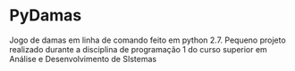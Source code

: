 # PyDamas
Jogo de damas em linha de comando feito em python 2.7. Pequeno projeto realizado durante a disciplina de programação 1 do curso superior em Análise e Desenvolvimento de SIstemas
